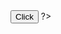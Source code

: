 <button class="mdc-button">
  <span class="mdc-button__label">Click</span>
</button>
<? include('connect.php');

?>
